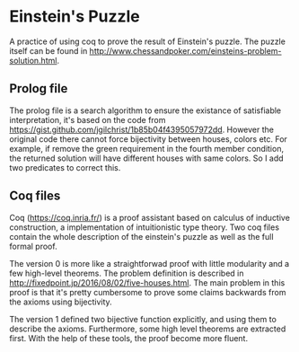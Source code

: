 # Einstein's Puzzle
A practice of using coq to prove the result of Einstein's puzzle. The puzzle itself can be found in http://www.chessandpoker.com/einsteins-problem-solution.html.

## Prolog file
The prolog file is a search algorithm to ensure the existance of satisfiable interpretation, it's based on the code from https://gist.github.com/jgilchrist/1b85b04f4395057972dd. However the original code there cannot force bijectivity between houses, colors etc. For example, if remove the green requirement in the fourth member condition, the returned solution will have different houses with same colors. So I add two predicates to correct this.

## Coq files
Coq (https://coq.inria.fr/) is a proof assistant based on calculus of inductive construction, a implementation of intuitionistic type theory. Two coq files contain the whole description of the einstein's puzzle as well as the full formal proof.

The version 0 is more like a straightforwad proof with little modularity and a few high-level theorems. The problem definition is described in http://fixedpoint.jp/2016/08/02/five-houses.html. The main problem in this proof is that it's pretty cumbersome to prove some claims backwards from the axioms using bijectivity. 

The version 1 defined two bijective function explicitly, and using them to describe the axioms. Furthermore, some high level theorems are extracted first. With the help of these tools, the proof become more fluent.


